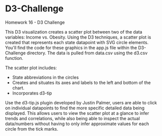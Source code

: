 # D3-Challenge
Homework 16 - D3 Challenge

This D3 visualization creates a scatter plot between two of the data variables: Income vs. Obesity.
Using the D3 techniques, a scatter plot is created that represents each state datapoint with SVG circle elements. You'll find the code for these graphics in the app.js file within the D3-Challenge directory. The data is pulled from data.csv using the d3.csv function. 

The scatter plot includes:
- State abbreviations in the circles
- Creates and situates its axes and labels to the left and bottom of the chart.
- Incorporates d3-tip

Use the d3-tip.js plugin developed by Justin Palmer, users are able to click on individual datapoints to find the more specific detailed data being displayed. This allows users to view the scatter plot at a glance to infer trends and correlations, while also being able to inspect the actual data/numbers without having to only infer approximate values for each circle from the tick marks. 
